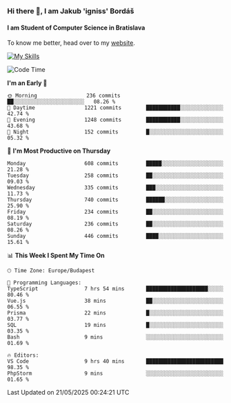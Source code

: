 ### Hi there 👋, I am Jakub 'igniss' Bordáš

#### I am Student of Computer Science in Bratislava
To know me better, head over to my [website](https://bordas.sk).

[![My Skills](https://skillicons.dev/icons?i=js,typescript,html,css,figma,svelte,vue,next,postgresql,nest,express,nodejs)](https://bordas.sk)


<!--START_SECTION:waka-->
![Code Time](http://img.shields.io/badge/Code%20Time-1%2C901%20hrs%2044%20mins-blue)

**I'm an Early 🐤** 

```text
🌞 Morning                236 commits         ██░░░░░░░░░░░░░░░░░░░░░░░   08.26 % 
🌆 Daytime                1221 commits        ███████████░░░░░░░░░░░░░░   42.74 % 
🌃 Evening                1248 commits        ███████████░░░░░░░░░░░░░░   43.68 % 
🌙 Night                  152 commits         █░░░░░░░░░░░░░░░░░░░░░░░░   05.32 % 
```
📅 **I'm Most Productive on Thursday** 

```text
Monday                   608 commits         █████░░░░░░░░░░░░░░░░░░░░   21.28 % 
Tuesday                  258 commits         ██░░░░░░░░░░░░░░░░░░░░░░░   09.03 % 
Wednesday                335 commits         ███░░░░░░░░░░░░░░░░░░░░░░   11.73 % 
Thursday                 740 commits         ██████░░░░░░░░░░░░░░░░░░░   25.90 % 
Friday                   234 commits         ██░░░░░░░░░░░░░░░░░░░░░░░   08.19 % 
Saturday                 236 commits         ██░░░░░░░░░░░░░░░░░░░░░░░   08.26 % 
Sunday                   446 commits         ████░░░░░░░░░░░░░░░░░░░░░   15.61 % 
```


📊 **This Week I Spent My Time On** 

```text
🕑︎ Time Zone: Europe/Budapest

💬 Programming Languages: 
TypeScript               7 hrs 54 mins       ████████████████████░░░░░   80.46 % 
Vue.js                   38 mins             ██░░░░░░░░░░░░░░░░░░░░░░░   06.55 % 
Prisma                   22 mins             █░░░░░░░░░░░░░░░░░░░░░░░░   03.77 % 
SQL                      19 mins             █░░░░░░░░░░░░░░░░░░░░░░░░   03.35 % 
Bash                     9 mins              ░░░░░░░░░░░░░░░░░░░░░░░░░   01.69 % 

🔥 Editors: 
VS Code                  9 hrs 40 mins       █████████████████████████   98.35 % 
PhpStorm                 9 mins              ░░░░░░░░░░░░░░░░░░░░░░░░░   01.65 % 
```


 Last Updated on 21/05/2025 00:24:21 UTC
<!--END_SECTION:waka-->
